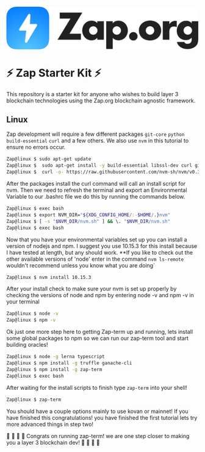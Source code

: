 ![Zap.org Logo](https://raw.githubusercontent.com/adammmanka/Zap-Starter-Kit/master/zaplogo.png "Zap.org")
# :zap: Zap Starter Kit :zap:
This repository is a starter kit for anyone who wishes to build layer 3 blockchain technologies using the Zap.org blockchain agnostic framework.


## Linux

Zap development will require a few different packages `git-core` `python` `build-essential` `curl` and a few others. We also use `nvm` in this tutorial to ensure no errors occur. 

```bash
Zap@linux $ sudo apt-get update
Zap@linux $  sudo apt-get install -y build-essential libssl-dev curl git-core python
Zap@linux $  curl -o- https://raw.githubusercontent.com/nvm-sh/nvm/v0.34.0/install.sh | bash
```
After the packages install the curl command will call an install script for nvm.
Then we need to refresh the terminal and export an Environmental Variable to our .bashrc file we do this by running the commands below. 


```bash
Zap@linux $ exec bash
Zap@linux $ export NVM_DIR="${XDG_CONFIG_HOME/:-$HOME/.}nvm"
Zap@linux $ [ -s "$NVM_DIR/nvm.sh" ] && \. "$NVM_DIR/nvm.sh"
Zap@linux $ exec bash
```

Now that you have your environmental variables set up you can install a version of nodejs and npm.
I suggest you use 10.15.3 for this install because I have tested at length, but any should work.
**If you like to check out the other available versions of 'node' enter in the command `nvm ls-remote` wouldn't recommend unless you know what you are doing`


```bash
Zap@linux $ nvm install 10.15.3
```
After your install check to make sure your nvm is set up properly by checking the versions of node and npm by entering node -v and npm -v in your terminal

```bash
Zap@linux $ node -v 
Zap@linux $ npm -v
```
Ok just one more step here to getting Zap-term up and running, lets install some global packages to npm so we can run our zap-term tool and start building oracles!



```bash
Zap@linux $ node -g lerna typescript
Zap@linux $ npm install -g truffle ganache-cli
Zap@linux $ npm install -g zap-term
Zap@linux $ exec bash
```
After waiting for the install scripts to finish type `zap-term` into your shell!

```bash
Zap@linux $ zap-term
```


You should have a couple options mainly to use kovan or mainnet! If you have finished this congratulations! you have finished the first tutorial lets try more advanced things in step two!



 :tada:  :tada:  :tada:  :tada: Congrats on running zap-term! we are one step closer to making you a layer 3 blockchain dev!  :tada:  :tada:  :tada:  :tada: 
